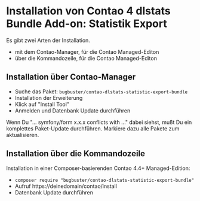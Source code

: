 # Installation von Contao 4 dlstats Bundle Add-on: Statistik Export

Es gibt zwei Arten der Installation.

* mit dem Contao-Manager, für die Contao Managed-Editon
* über die Kommandozeile, für die Contao Managed-Editon


## Installation über Contao-Manager

* Suche das Paket: `bugbuster/contao-dlstats-statistic-export-bundle`
* Installation der Erweiterung
* Klick auf "Install Tool"
* Anmelden und Datenbank Update durchführen

Wenn Du "... symfony/form x.x.x conflicts with ..." dabei siehst, mußt Du ein komplettes Paket-Update durchführen. Markiere dazu alle Pakete zum aktualisieren.


## Installation über die Kommandozeile

Installation in einer Composer-basierenden Contao 4.4+ Managed-Edition:

* `composer require "bugbuster/contao-dlstats-statistic-export-bundle"`
* Aufruf https://deinedomain/contao/install
* Datenbank Update durchführen
